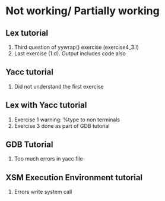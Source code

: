 # Not working/ Partially working

## Lex tutorial 
1. Third question of yywrap() exercise (exercise4_3.l)
2. Last exercise (1.d). Output includes code also


## Yacc tutorial
1. Did not understand the first exercise


## Lex with Yacc tutorial
1. Exercise 1 warning: %type to non terminals
2. Exercise 3 done as part of GDB tutorial

## GDB Tutorial
1. Too much errors in yacc file

## XSM Execution Environment tutorial
1. Errors write system call
